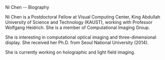 Ni Chen -- Biography

Ni Chen is a Postdoctoral Fellow at Visual Computing Center, King Abdullah University of Science and Technology (KAUST), working with Professor Wolfgang Heidrich. She is a member of Computational Imaging Group.

She is interesting in computational optical imaging and three-dimensional display. She received her Ph.D. from Seoul National University (2014).

She is currently working on holographic and light field imaging.
